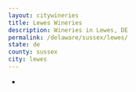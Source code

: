 ```yaml
---
layout: citywineries
title: Lewes Wineries
description: Wineries in Lewes, DE
permalink: /delaware/sussex/lewes/
state: de
county: sussex
city: lewes
---
```

-
